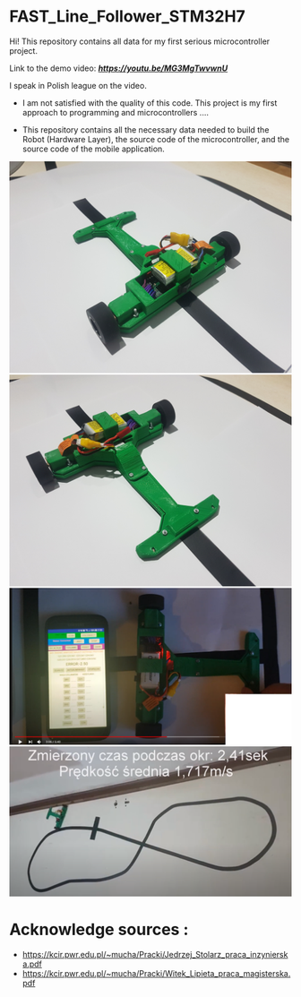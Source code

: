 # FAST_Line_Follower_STM32H7
Hi!
This repository contains all data for my first serious microcontroller project. 

Link to the demo video: 
**_https://youtu.be/MG3MgTwvwnU_**

I speak in Polish league on the video.
* I am not satisfied with the quality of this code. This project is my first approach to programming and microcontrollers ....

* This repository contains all the necessary data needed to build the Robot (Hardware Layer), the source code of the microcontroller, and the source code of the mobile application.

![RobotPic1](https://github.com/trteodor/FAST_Line_Follower_STM32H7/blob/develop/Pictures/20210125_161132.jpg)
![RobotPic2](https://github.com/trteodor/FAST_Line_Follower_STM32H7/blob/develop/Pictures/20210125_161158.jpg)
![ApkaiRobot](https://github.com/trteodor/FAST_Line_Follower_STM32H7/blob/develop/Pictures/ApkaiRobot.PNG)
![NaTorze](https://github.com/trteodor/FAST_Line_Follower_STM32H7/blob/develop/Pictures/NaTorze.PNG)

# Acknowledge sources :
* https://kcir.pwr.edu.pl/~mucha/Pracki/Jedrzej_Stolarz_praca_inzynierska.pdf
* https://kcir.pwr.edu.pl/~mucha/Pracki/Witek_Lipieta_praca_magisterska.pdf
